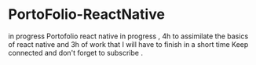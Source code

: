 # PortoFolio-ReactNative
in progress
Portofolio react native in progress , 4h to assimilate the basics of react native and 3h of work that I will have to finish in a short time 
Keep connected and don't forget to subscribe .
